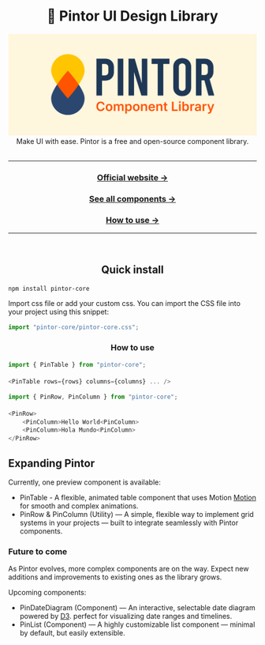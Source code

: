 <div align="center">
<h1 align="center">🎨 Pintor UI Design Library</h1>
<a href="https://bulma.io"><img src="https://raw.githubusercontent.com/dennisbus90/pintor-core/refs/heads/main/public/pintor-library_2x.png" alt="Pintor: React UI Library" style="max-width:100%;" width="600"></a>

</div>

<div align="center">
Make UI with ease. Pintor is a free and open-source component library.
</div>
<br />

---

<div align="center">

### [Official website →](https://pintor.io/)

### [See all components →](https://pintor.io/components/)

### [How to use →](https://pintor.io/docs/install/)

</div>

---

<br />
<h2 align="center">Quick install</h2>

```
npm install pintor-core
```

Import css file or add your custom css. You can import the CSS file into your project using this snippet:

```js
import "pintor-core/pintor-core.css";
```

<h3 align="center">How to use</h3>

```js
import { PinTable } from "pintor-core";

<PinTable rows={rows} columns={columns} ... />
```

```js
import { PinRow, PinColumn } from "pintor-core";

<PinRow>
    <PinColumn>Hello World<PinColumn>
    <PinColumn>Hola Mundo<PinColumn>
</PinRow>
```


## Expanding Pintor

Currently, one preview component is available:

- PinTable - A flexible, animated table component that uses Motion [Motion](https://https://motion.dev/) for smooth and complex animations.
- PinRow & PinColumn (Utility) — A simple, flexible way to implement grid systems in your projects — built to integrate seamlessly with Pintor components.

### Future to come

As Pintor evolves, more complex components are on the way. Expect new additions and improvements to existing ones as the library grows.

Upcoming components:

- PinDateDiagram (Component) — An interactive, selectable date diagram powered by [D3](https://https://d3js.org/). perfect for visualizing date ranges and timelines.
- PinList (Component) — A highly customizable list component — minimal by default, but easily extensible.
